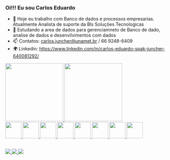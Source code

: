 
</style>

### Oi!!! Eu sou Carlos Eduardo 

- 🔭 Hoje eu trabalho com Banco de dados e processos empresarias. Atualmente Analista de suporte da Bls Soluções Tecnologicas
- 🌱 Estudando a area de dados para gerenciamneto de Banco de dado, analise de dados e desenvilvimentos com dados
- 📫 Contatos: carlos.juncher@unamet.br / 66 9248-6409
- 🌍 Linkedin: https://www.linkedin.com/in/carlos-eduardo-spak-juncher-640081292/

<div>
  <a href="https://github.com/CarlosJuncher03">
  <img height="180em" src=https://github-readme-stats.vercel.app/api?username=CarlosJuncher03&show_icons=true&theme=transparent>
  <img height="180em" src=https://github-readme-stats.vercel.app/api/top-langs/?username=CarlosJuncher03&layout=compact&show_icons=true&theme=transparent>
</div>


<div class="icones">
   <a href="https://github.com/CarlosJuncher03">
   <img height="50em" src="https://cdn.jsdelivr.net/gh/devicons/devicon/icons/mysql/mysql-original-wordmark.svg" />
     
   <img height="50em" src="https://cdn.jsdelivr.net/gh/devicons/devicon/icons/microsoftsqlserver/microsoftsqlserver-plain-wordmark.svg" />
   
   <img height="50em" src="https://cdn.jsdelivr.net/gh/devicons/devicon/icons/postgresql/postgresql-original-wordmark.svg" />
   <img height="50em" src="https://cdn.jsdelivr.net/gh/devicons/devicon/icons/sqlite/sqlite-original-wordmark.svg" />
   <img height="50em" src="https://cdn.jsdelivr.net/gh/devicons/devicon/icons/python/python-plain-wordmark.svg" />
   <img height="50em" src="https://cdn.jsdelivr.net/gh/devicons/devicon/icons/javascript/javascript-plain.svg" />
   <img height="50em" src="https://cdn.jsdelivr.net/gh/devicons/devicon/icons/ubuntu/ubuntu-plain.svg" />
   <a href="https://github.com/CarlosJuncher03/PowerBI"><img height="50em" src="https://th.bing.com/th/id/OIP.-1k19OCKn4QQEwqylKk0nAAAAA?rs=1&pid=ImgDetMain"> <//a>
          
</div>

##

<div>
   <a href="mailto:carlos.juncher@unamet.br"><img src="https://img.shields.io/badge/Gmail-D14836?style=for-the-badge&logo=gmail&logoColor=white"> <//a>
   <a href="mailto:carlos.juncher@unamet.br"><img src="https://img.shields.io/badge/WhatsApp-25D366?style=for-the-badge&logo=whatsapp&logoColor=white"> <//a>
   <a href="https://api.whatsapp.com/send?phone=556692486409"><img src="https://img.shields.io/badge/LinkedIn-0077B5?style=for-the-badge&logo=linkedin&logoColor=white"> <//a>
</div>
